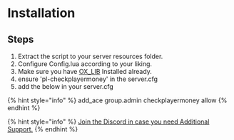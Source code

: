 # Installation

## Steps

1. Extract the script to your server resources folder.
2. Configure Config.lua according to your liking.
3. Make sure you have [OX\_LIB](https://github.com/overextended/ox_lib) Installed already.
4. ensure 'pl-checkplayermoney' in the server.cfg
5. add the below in your server.cfg

{% hint style="info" %}
add\_ace group.admin checkplayermoney allow
{% endhint %}



{% hint style="info" %}
[Join the Discord in case you need Additional Support.](https://discord.gg/c6gXmtEf3H)
{% endhint %}

